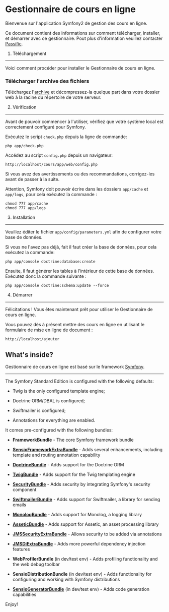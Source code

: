 Gestionnaire de cours en ligne
========================

Bienvenue sur l'application Symfony2 de gestion des cours en ligne.

Ce document contient des informations sur comment télécharger, installer, et démarrer
avec ce gestionnaire. Pout plus d'information veuillez contacter [Passific][1].

1) Téléchargement
----------------------------------

Voici comment procéder pour installer le Gestionnaire de cours en ligne.

### Télécharger l'archive des fichiers

Téléchargez l'[archive][2] et décompressez-la quelque part
dans votre dossier web à la racine du répertoire de votre serveur.


2) Vérification
-------------------------------------

Avant de pouvoir commencer à l'utiliser, vérifiez que votre système local est correctement
configuré pour Symfony.

Exécutez le script `check.php` depuis la ligne de commande:

    php app/check.php

Accédez au script `config.php` depuis un navigateur:

    http://localhost/cours/app/web/config.php

Si vous avez des avertissements ou des recommandations, corrigez-les avant de passer à la suite.

Attention, Symfony doit pouvoir écrire dans les dossiers `app/cache` et `app/logs`, pour cela exécutez la commande :

    chmod 777 app/cache
    chmod 777 app/logs

3) Installation
--------------------------------

Veuillez éditer le fichier `app/config/parameters.yml` afin de configurer votre base de données.

Si vous ne l'avez pas déjà, fait il faut créer la base de données, pour cela exécutez la commande:

    php app/console doctrine:database:create

Ensuite, il faut générer les tables à l'intérieur de cette base de données. Exécutez donc la commande suivante :

    php app/console doctrine:schema:update --force


4) Démarrer
-------------------------------

Félicitations ! Vous êtes maintenant prêt pour utiliser le Gestionnaire de cours en ligne.

Vous pouvez dès à présent mettre des cours en ligne en utilisant le formulaire de mise en ligne de document :

    http://localhost/ajouter


What's inside?
---------------

Gestionnaire de cours en ligne est basé sur le framework [Symfony][3].

---------------

The Symfony Standard Edition is configured with the following defaults:

  * Twig is the only configured template engine;

  * Doctrine ORM/DBAL is configured;

  * Swiftmailer is configured;

  * Annotations for everything are enabled.

It comes pre-configured with the following bundles:

  * **FrameworkBundle** - The core Symfony framework bundle

  * [**SensioFrameworkExtraBundle**][6] - Adds several enhancements, including
    template and routing annotation capability

  * [**DoctrineBundle**][7] - Adds support for the Doctrine ORM

  * [**TwigBundle**][8] - Adds support for the Twig templating engine

  * [**SecurityBundle**][9] - Adds security by integrating Symfony's security
    component

  * [**SwiftmailerBundle**][10] - Adds support for Swiftmailer, a library for
    sending emails

  * [**MonologBundle**][11] - Adds support for Monolog, a logging library

  * [**AsseticBundle**][12] - Adds support for Assetic, an asset processing
    library

  * [**JMSSecurityExtraBundle**][13] - Allows security to be added via
    annotations

  * [**JMSDiExtraBundle**][14] - Adds more powerful dependency injection
    features

  * **WebProfilerBundle** (in dev/test env) - Adds profiling functionality and
    the web debug toolbar

  * **SensioDistributionBundle** (in dev/test env) - Adds functionality for
    configuring and working with Symfony distributions

  * [**SensioGeneratorBundle**][15] (in dev/test env) - Adds code generation
    capabilities

Enjoy!

[1]:  https://github.com/Passific/
[2]:  https://github.com/Passific/cours
[3]:  http://symfony.com/
[6]:  http://symfony.com/doc/2.1/bundles/SensioFrameworkExtraBundle/index.html
[7]:  http://symfony.com/doc/2.1/book/doctrine.html
[8]:  http://symfony.com/doc/2.1/book/templating.html
[9]:  http://symfony.com/doc/2.1/book/security.html
[10]: http://symfony.com/doc/2.1/cookbook/email.html
[11]: http://symfony.com/doc/2.1/cookbook/logging/monolog.html
[12]: http://symfony.com/doc/2.1/cookbook/assetic/asset_management.html
[13]: http://jmsyst.com/bundles/JMSSecurityExtraBundle/master
[14]: http://jmsyst.com/bundles/JMSDiExtraBundle/master
[15]: http://symfony.com/doc/2.1/bundles/SensioGeneratorBundle/index.html
